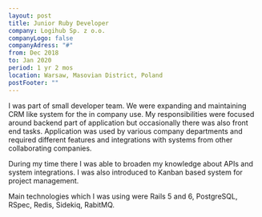 ```yaml
---
layout: post
title: Junior Ruby Developer
company: Logihub Sp. z o.o.
companyLogo: false
companyAdress: "#"
from: Dec 2018
to: Jan 2020
period: 1 yr 2 mos
location: Warsaw, Masovian District, Poland
postFooter: ""
---
```


I was part of small developer team. We were expanding and maintaining CRM like system for the in company use. My responsibilities were focused around backend part of application but occasionally there was also front end tasks. Application was used by various company departments and required different features and integrations with systems from other collaborating companies.

During my time there I was able to broaden my knowledge about APIs and system integrations. I was also introduced to Kanban based system for project management.

Main technologies which I was using were Rails 5 and 6, PostgreSQL, RSpec, Redis, Sidekiq, RabitMQ.




